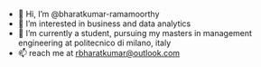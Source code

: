 - 👋 Hi, I’m @bharatkumar-ramamoorthy
- 👀 I’m interested in business and data analytics
- 🌱 I’m currently a student, pursuing my masters in management engineering at politecnico di milano, italy
- 📫 reach me at rbharatkumar@outlook.com

<!---
bharatkumar-ramamoorthy/bharatkumar-ramamoorthy is a ✨ special ✨ repository because its `README.md` (this file) appears on your GitHub profile.
You can click the Preview link to take a look at your changes.
--->
